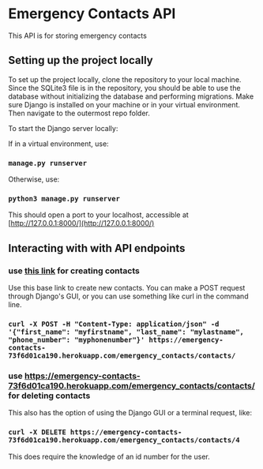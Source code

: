 # Emergency Contacts API

This API is for storing emergency contacts

## Setting up the project locally

To set up the project locally, clone the repository to your local machine. Since the SQLite3 file is in the repository, 
you should be able to use the database without initializing the database and performing migrations. Make sure Django is
installed on your machine or in your virtual environment. Then navigate to the outermost repo folder.

To start the Django server locally:

If in a virtual environment, use:
### `manage.py runserver`

Otherwise, use:
### `python3 manage.py runserver`

This should open a port to your localhost, accessible at [http://127.0.0.1:8000/](http://127.0.0.1:8000/)

## Interacting with with API endpoints

### use [this link](https://emergency-contacts-73f6d01ca190.herokuapp.com/emergency_contacts/contacts/) for creating contacts

Use this base link to create new contacts. You can make a POST request through Django's GUI, or you can use something like curl in the command line.
### `curl -X POST -H "Content-Type: application/json" -d '{"first_name": "myfirstname", "last_name": "mylastname", "phone_number": "myphonenumber"}' https://emergency-contacts-73f6d01ca190.herokuapp.com/emergency_contacts/contacts/`

### use https://emergency-contacts-73f6d01ca190.herokuapp.com/emergency_contacts/contacts/<id> for deleting contacts

This also has the option of using the Django GUI or a terminal request, like:
### `curl -X DELETE https://emergency-contacts-73f6d01ca190.herokuapp.com/emergency_contacts/contacts/4`

This does require the knowledge of an id number for the user.
